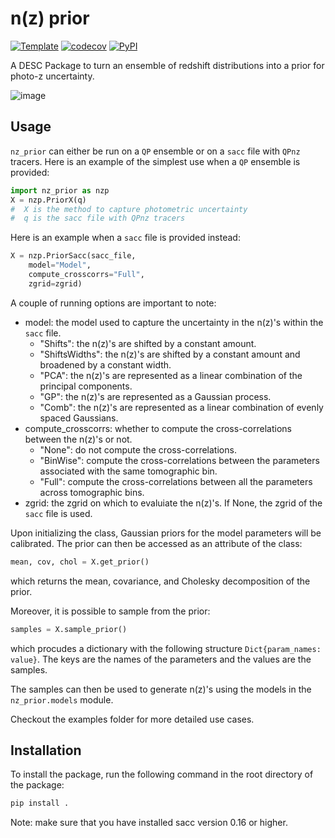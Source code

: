 # n(z) prior

[![Template](https://img.shields.io/badge/Template-LINCC%20Frameworks%20Python%20Project%20Template-brightgreen)](https://lincc-ppt.readthedocs.io/en/latest/)
[![codecov](https://codecov.io/gh/LSSTDESC/rail-prior/branch/main/graph/badge.svg)](https://codecov.io/gh/LSSTDESC/rail-prior)
[![PyPI](https://img.shields.io/pypi/v/rail_prior?color=blue&logo=pypi&logoColor=white)](https://pypi.org/project/rail_prior/)

A DESC Package to turn an ensemble of redshift distributions into a prior for photo-z uncertainty.

![image](https://github.com/user-attachments/assets/e92ba099-7200-4396-8838-4401b25c4739)


## Usage

`nz_prior` can either be run on a `QP` ensemble or on a `sacc` file with `QPnz` tracers. Here is an example of the simplest use when a `QP` ensemble is provided:

```python
import nz_prior as nzp
X = nzp.PriorX(q) 
#  X is the method to capture photometric uncertainty
#  q is the sacc file with QPnz tracers
```

Here is an example when a `sacc` file is provided instead:

```python
X = nzp.PriorSacc(sacc_file, 
    model="Model",
    compute_crosscorrs="Full",
    zgrid=zgrid)
```
A couple of running options are important to note:
- model: the model used to capture the uncertainty in the n(z)'s within the `sacc` file.
    - "Shifts":  the n(z)'s are shifted by a constant amount.
    - "ShiftsWidths": the n(z)'s are shifted by a constant amount and broadened by a constant width.
    - "PCA": the n(z)'s are represented as a linear combination of the principal components.
    - "GP": the n(z)'s are represented as a Gaussian process.
    - "Comb": the n(z)'s are represented as a linear combination of evenly spaced Gaussians.
- compute_crosscorrs: whether to compute the cross-correlations between the n(z)'s or not.
    - "None": do not compute the cross-correlations.
    - "BinWise": compute the cross-correlations between the parameters associated with the same tomographic bin.
    - "Full": compute the cross-correlations between all the parameters across tomographic bins.
- zgrid: the zgrid on which to evaluiate the n(z)'s. If None, the zgrid of the `sacc` file is used.

Upon initializing the class, Gaussian priors for the model parameters will be calibrated. The prior can then be accessed as an attribute of the class:

```python
mean, cov, chol = X.get_prior()
```
which returns the mean, covariance, and Cholesky decomposition of the prior.

Moreover, it is possible to sample from the prior:

```python
samples = X.sample_prior()
```
which procudes a dictionary with the following structure `Dict{param_names: value}`. The keys are the names of the parameters and the values are the samples.

The samples can then be used to generate n(z)'s using the models in the `nz_prior.models` module.

Checkout the examples folder for more detailed use cases.

## Installation

To install the package, run the following command in the root directory of the package:

```bash
pip install .
```
Note: make sure that you have installed sacc version 0.16 or higher.
